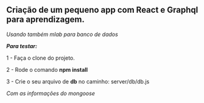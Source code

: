 ## **Criação de um pequeno app com React e Graphql para aprendizagem.**

_Usando também mlab para banco de dados_

**_Para testar:_**

1 - Faça o clone do projeto.

2 - Rode o comando **npm install**

3 - Crie o seu arquivo de **db** no caminho: server/db/db.js

_Com as informações do mongoose_
